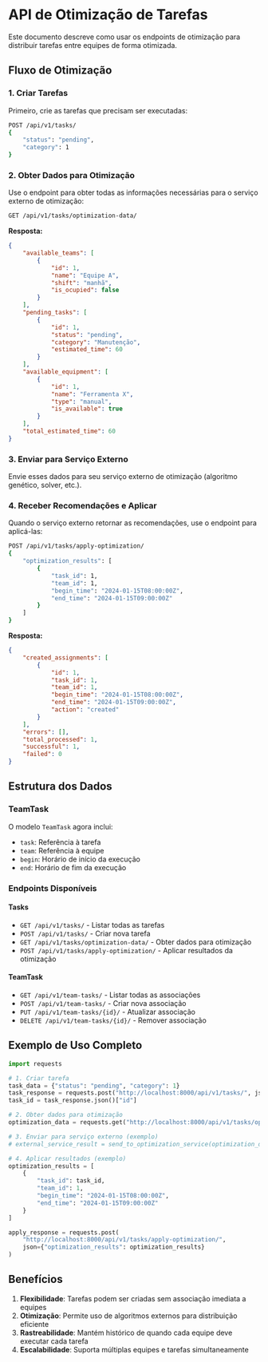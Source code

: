 # API de Otimização de Tarefas

Este documento descreve como usar os endpoints de otimização para distribuir tarefas entre equipes de forma otimizada.

## Fluxo de Otimização

### 1. Criar Tarefas
Primeiro, crie as tarefas que precisam ser executadas:

```bash
POST /api/v1/tasks/
{
    "status": "pending",
    "category": 1
}
```

### 2. Obter Dados para Otimização
Use o endpoint para obter todas as informações necessárias para o serviço externo de otimização:

```bash
GET /api/v1/tasks/optimization-data/
```

**Resposta:**
```json
{
    "available_teams": [
        {
            "id": 1,
            "name": "Equipe A",
            "shift": "manhã",
            "is_ocupied": false
        }
    ],
    "pending_tasks": [
        {
            "id": 1,
            "status": "pending",
            "category": "Manutenção",
            "estimated_time": 60
        }
    ],
    "available_equipment": [
        {
            "id": 1,
            "name": "Ferramenta X",
            "type": "manual",
            "is_available": true
        }
    ],
    "total_estimated_time": 60
}
```

### 3. Enviar para Serviço Externo
Envie esses dados para seu serviço externo de otimização (algoritmo genético, solver, etc.).

### 4. Receber Recomendações e Aplicar
Quando o serviço externo retornar as recomendações, use o endpoint para aplicá-las:

```bash
POST /api/v1/tasks/apply-optimization/
{
    "optimization_results": [
        {
            "task_id": 1,
            "team_id": 1,
            "begin_time": "2024-01-15T08:00:00Z",
            "end_time": "2024-01-15T09:00:00Z"
        }
    ]
}
```

**Resposta:**
```json
{
    "created_assignments": [
        {
            "id": 1,
            "task_id": 1,
            "team_id": 1,
            "begin_time": "2024-01-15T08:00:00Z",
            "end_time": "2024-01-15T09:00:00Z",
            "action": "created"
        }
    ],
    "errors": [],
    "total_processed": 1,
    "successful": 1,
    "failed": 0
}
```

## Estrutura dos Dados

### TeamTask
O modelo `TeamTask` agora inclui:
- `task`: Referência à tarefa
- `team`: Referência à equipe
- `begin`: Horário de início da execução
- `end`: Horário de fim da execução

### Endpoints Disponíveis

#### Tasks
- `GET /api/v1/tasks/` - Listar todas as tarefas
- `POST /api/v1/tasks/` - Criar nova tarefa
- `GET /api/v1/tasks/optimization-data/` - Obter dados para otimização
- `POST /api/v1/tasks/apply-optimization/` - Aplicar resultados da otimização

#### TeamTask
- `GET /api/v1/team-tasks/` - Listar todas as associações
- `POST /api/v1/team-tasks/` - Criar nova associação
- `PUT /api/v1/team-tasks/{id}/` - Atualizar associação
- `DELETE /api/v1/team-tasks/{id}/` - Remover associação

## Exemplo de Uso Completo

```python
import requests

# 1. Criar tarefa
task_data = {"status": "pending", "category": 1}
task_response = requests.post("http://localhost:8000/api/v1/tasks/", json=task_data)
task_id = task_response.json()["id"]

# 2. Obter dados para otimização
optimization_data = requests.get("http://localhost:8000/api/v1/tasks/optimization-data/").json()

# 3. Enviar para serviço externo (exemplo)
# external_service_result = send_to_optimization_service(optimization_data)

# 4. Aplicar resultados (exemplo)
optimization_results = [
    {
        "task_id": task_id,
        "team_id": 1,
        "begin_time": "2024-01-15T08:00:00Z",
        "end_time": "2024-01-15T09:00:00Z"
    }
]

apply_response = requests.post(
    "http://localhost:8000/api/v1/tasks/apply-optimization/",
    json={"optimization_results": optimization_results}
)
```

## Benefícios

1. **Flexibilidade**: Tarefas podem ser criadas sem associação imediata a equipes
2. **Otimização**: Permite uso de algoritmos externos para distribuição eficiente
3. **Rastreabilidade**: Mantém histórico de quando cada equipe deve executar cada tarefa
4. **Escalabilidade**: Suporta múltiplas equipes e tarefas simultaneamente
